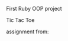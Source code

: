 First Ruby OOP project

Tic Tac Toe

assignment from: <a href="https://www.theodinproject.com/lessons/oop" target="_blank">